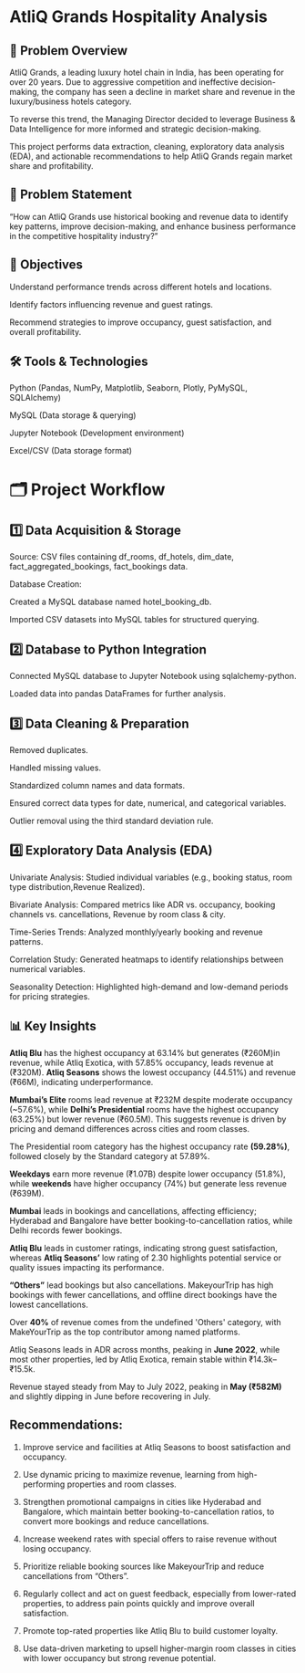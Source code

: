 #  AtliQ Grands Hospitality Analysis

## 📌 Problem Overview

AtliQ Grands, a leading luxury hotel chain in India, has been operating for over 20 years. Due to aggressive competition and ineffective decision-making, the company has seen a decline in market share and revenue in the luxury/business hotels category.

To reverse this trend, the Managing Director decided to leverage Business & Data Intelligence for more informed and strategic decision-making.

This project performs data extraction, cleaning, exploratory data analysis (EDA), and actionable recommendations to help AtliQ Grands regain market share and profitability.

## 🎯 Problem Statement

“How can AtliQ Grands use historical booking and revenue data to identify key patterns, improve decision-making, and enhance business performance in the competitive hospitality industry?”

## 🎯 Objectives

Understand performance trends across different hotels and locations.

Identify factors influencing revenue and guest ratings.

Recommend strategies to improve occupancy, guest satisfaction, and overall profitability.

## 🛠️ Tools & Technologies

Python (Pandas, NumPy, Matplotlib, Seaborn, Plotly, PyMySQL, SQLAlchemy)

MySQL (Data storage & querying)

Jupyter Notebook (Development environment)

Excel/CSV (Data storage format)

# 🗂 Project Workflow

## 1️⃣ Data Acquisition & Storage

Source: CSV files containing df_rooms, df_hotels, dim_date, fact_aggregated_bookings, fact_bookings data.

Database Creation:

Created a MySQL database named hotel_booking_db.

Imported CSV datasets into MySQL tables for structured querying.

## 2️⃣ Database to Python Integration

Connected MySQL database to Jupyter Notebook using sqlalchemy-python.

Loaded data into pandas DataFrames for further analysis.

## 3️⃣ Data Cleaning & Preparation

Removed duplicates.

Handled missing values.

Standardized column names and data formats.

Ensured correct data types for date, numerical, and categorical variables.

Outlier removal using the third standard deviation rule.

## 4️⃣ Exploratory Data Analysis (EDA)

Univariate Analysis: Studied individual variables (e.g., booking status, room type distribution,Revenue Realized).

Bivariate Analysis: Compared metrics like ADR vs. occupancy, booking channels vs. cancellations, Revenue by room class & city.

Time-Series Trends: Analyzed monthly/yearly booking and revenue patterns.

Correlation Study: Generated heatmaps to identify relationships between numerical variables.

Seasonality Detection: Highlighted high-demand and low-demand periods for pricing strategies.

## 📊 Key Insights

**Atliq Blu** has the highest occupancy at 63.14% but generates (₹260M)in revenue, while Atliq Exotica, with 57.85% occupancy, leads revenue at (₹320M). **Atliq Seasons** shows the lowest occupancy (44.51%) and revenue (₹66M), indicating underperformance.

**Mumbai’s Elite** rooms lead revenue at ₹232M despite moderate occupancy (~57.6%), while **Delhi’s Presidential** rooms have the highest occupancy (63.25%) but lower revenue (₹60.5M). This suggests revenue is driven by pricing and demand differences across cities and room classes.

The Presidential room category has the highest occupancy rate **(59.28%)**, followed closely by the Standard category at 57.89%.

**Weekdays** earn more revenue (₹1.07B) despite lower occupancy (51.8%), while **weekends** have higher occupancy (74%) but generate less revenue (₹639M).

**Mumbai** leads in bookings and cancellations, affecting efficiency; Hyderabad and Bangalore have better booking-to-cancellation ratios, while Delhi records fewer bookings.

**Atliq Blu** leads in customer ratings, indicating strong guest satisfaction, whereas **Atliq Seasons’** low rating of 2.30 highlights potential service or quality issues impacting its performance.

**“Others”** lead bookings but also cancellations. MakeyourTrip has high bookings with fewer cancellations, and offline direct bookings have the lowest cancellations.

Over **40%** of revenue comes from the undefined 'Others' category, with MakeYourTrip as the top contributor among named platforms.

Atliq Seasons leads in ADR across months, peaking in **June 2022**, while most other properties, led by Atliq Exotica, remain stable within ₹14.3k–₹15.5k.

Revenue stayed steady from May to July 2022, peaking in **May (₹582M)** and slightly dipping in June before recovering in July.

## Recommendations:

1. Improve service and facilities at Atliq Seasons to boost satisfaction and occupancy.

2. Use dynamic pricing to maximize revenue, learning from high-performing properties and room classes.

3. Strengthen promotional campaigns in cities like Hyderabad and Bangalore, which maintain better booking-to-cancellation ratios, to convert more bookings and reduce cancellations.

4. Increase weekend rates with special offers to raise revenue without losing occupancy.

5. Prioritize reliable booking sources like MakeyourTrip and reduce cancellations from “Others”.

6. Regularly collect and act on guest feedback, especially from lower-rated properties, to address pain points quickly and improve overall satisfaction.

7. Promote top-rated properties like Atliq Blu to build customer loyalty.

8. Use data-driven marketing to upsell higher-margin room classes in cities with lower occupancy but strong revenue potential.





